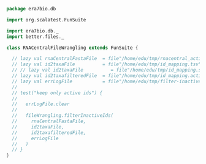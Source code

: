 
```scala
package era7bio.db

import org.scalatest.FunSuite

import era7bio.db._
import better.files._

class RNACentralFileWrangling extends FunSuite {

  // lazy val rnaCentralFastaFile  = file"/home/edu/tmp/rnacentral_active.fasta"
  // lazy val id2taxaFile          = file"/home/edu/tmp/id_mapping.tsv"
  // // lazy val id2taxaFile          = file"/home/edu/tmp/id_mapping.simple.tsv"
  // lazy val id2taxafilteredFile  = file"/home/edu/tmp/id_mapping.active.tsv"
  // lazy val errLogFile           = file"/home/edu/tmp/filter-inactive.log"
  //
  // test("keep only active ids") {
  //
  //   errLogFile.clear
  //
  //   fileWrangling.filterInactiveIds(
  //     rnaCentralFastaFile,
  //     id2taxaFile,
  //     id2taxafilteredFile,
  //     errLogFile
  //   )
  // }
}

```




[test/scala/18sitsdatabase.scala]: 18sitsdatabase.scala.md
[main/scala/runBundles.scala]: ../../main/scala/runBundles.scala.md
[main/scala/rnacentralrelease.scala]: ../../main/scala/rnacentralrelease.scala.md
[main/scala/csvUtils.scala]: ../../main/scala/csvUtils.scala.md